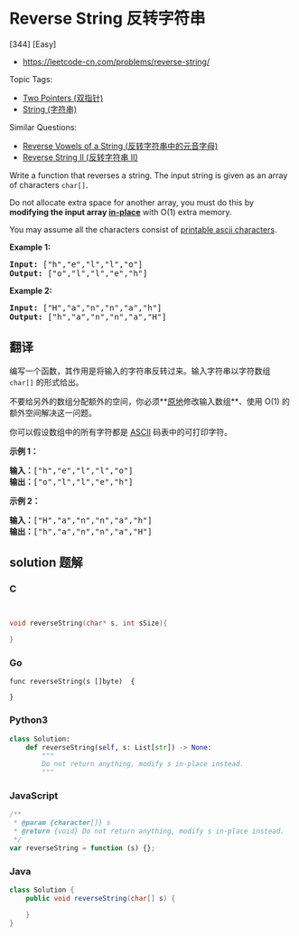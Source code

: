 # Reverse String 反转字符串

[344] [Easy]

- https://leetcode-cn.com/problems/reverse-string/

Topic Tags:

- [Two Pointers (双指针)](https://leetcode-cn.com/tag/two-pointers/)
- [String (字符串)](https://leetcode-cn.com/tag/string/)

Similar Questions:

- [Reverse Vowels of a String (反转字符串中的元音字母)](https://leetcode-cn.com/problems/reverse-vowels-of-a-string/)
- [Reverse String II (反转字符串 II)](https://leetcode-cn.com/problems/reverse-string-ii/)

Write a function that reverses a string. The input string is given as an array of characters `char[]`.

Do not allocate extra space for another array, you must do this by **modifying the input array [in-place](https://en.wikipedia.org/wiki/In-place_algorithm)** with O(1) extra memory.

You may assume all the characters consist of [printable ascii characters](https://en.wikipedia.org/wiki/ASCII#Printable_characters).

**Example 1:**

<pre><strong>Input: </strong><span id="example-input-1-1">["h","e","l","l","o"]</span>
<strong>Output: </strong><span id="example-output-1">["o","l","l","e","h"]</span>
</pre>

**Example 2:**

<pre><strong>Input: </strong><span id="example-input-2-1">["H","a","n","n","a","h"]</span>
<strong>Output: </strong><span id="example-output-2">["h","a","n","n","a","H"]</span>
</pre>

## 翻译

编写一个函数，其作用是将输入的字符串反转过来。输入字符串以字符数组 `char[]` 的形式给出。

不要给另外的数组分配额外的空间，你必须**[原地](https://baike.baidu.com/item/原地算法)修改输入数组**、使用 O(1) 的额外空间解决这一问题。

你可以假设数组中的所有字符都是 [ASCII](https://baike.baidu.com/item/ASCII) 码表中的可打印字符。

**示例 1：**

<pre><strong>输入：</strong>["h","e","l","l","o"]
<strong>输出：</strong>["o","l","l","e","h"]
</pre>

**示例 2：**

<pre><strong>输入：</strong>["H","a","n","n","a","h"]
<strong>输出：</strong>["h","a","n","n","a","H"]</pre>

## solution 题解

### C

```c


void reverseString(char* s, int sSize){

}
```

### Go

```golang
func reverseString(s []byte)  {

}
```

### Python3

```python
class Solution:
    def reverseString(self, s: List[str]) -> None:
        """
        Do not return anything, modify s in-place instead.
        """
```

### JavaScript

```javascript
/**
 * @param {character[]} s
 * @return {void} Do not return anything, modify s in-place instead.
 */
var reverseString = function (s) {};
```

### Java

```java
class Solution {
    public void reverseString(char[] s) {

    }
}
```
